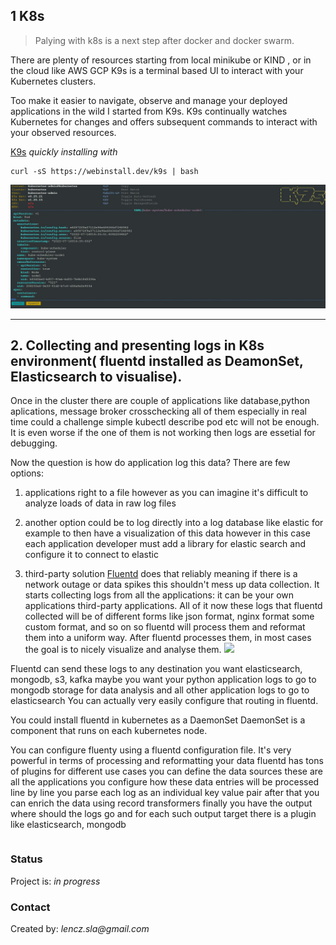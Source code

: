 ## 1 K8s
> <p>Palying  with k8s is a next step after docker and docker swarm.<br>
There are plenty of resources starting from local minikube or KIND  , or in the cloud like AWS GCP
K9s is a terminal based UI to interact with your Kubernetes clusters.

Too make it easier to navigate, observe and manage your deployed applications in the wild I started from K9s.
K9s continually watches Kubernetes for changes and offers subsequent commands to interact with your observed resources.

[K9s](https://github.com/derailed/k9s)
 _quickly installing  with_ 

 ```
 curl -sS https://webinstall.dev/k9s | bash
 ```

![](k9s.JPG)

 ---

 
 





## 2.  Collecting and presenting logs in K8s environment( fluentd  installed as DeamonSet, Elasticsearch to visualise).

Once in the cluster there are couple of applications like database,python aplications,  message broker crosschecking all of them especially in real time could a challenge simple kubectl describe pod etc will not be enough. It is even worse if the one of them is not working then logs are essetial for debugging.


Now the question is how do application log this data?
There are few options:

1. applications right to a file
however as you can imagine it's difficult to analyze
loads of data in raw log files

2. another option could be to log directly
into a log database like elastic for example
to then have a visualization of this
data however in this case
each application developer must add a
library for elastic search and configure it to connect to elastic 

3. third-party solution [Fluentd](https://github.com/fluent/fluentd) does that reliably meaning
if there is a network outage or data spikes this shouldn't mess up data collection.
It starts collecting logs from all the applications: it can be your own applications
third-party applications. All of it now these logs that fluentd collected will be of different forms  like json format, nginx format some custom format, and so on so fluentd will process them and reformat them into a uniform way. After fluentd processes them, in most cases the goal is to nicely visualize  and analyse them.
![](https://camo.githubusercontent.com/9386aa8e7cb67334bf3239e648abb3c034a521ba8cc48a34911645da5fd903d4/68747470733a2f2f7777772e666c75656e74642e6f72672f696d616765732f666c75656e74642d6172636869746563747572652e706e67)


Fluentd can send these logs to any destination you want elasticsearch, mongodb, s3, kafka
maybe  you want your python application logs to go to mongodb storage for data analysis and all other application logs to go to elasticsearch
You can actually very easily configure that routing in fluentd.

You could  install fluentd in kubernetes as a DaemonSet
DaemonSet is a component that runs on each kubernetes node. 

You can configure fluenty using a fluentd configuration file. It's very powerful in terms of processing and reformatting your data
fluentd has tons of plugins for different use cases
 you can define the data
sources these are all the applications
 you configure how
these data entries will be processed
line by line  you parse each log as an individual
key value pair
after that you can enrich the data using
record transformers
finally you have
the output where should the logs go
and for each such output target
there is a plugin like elasticsearch, mongodb

```

```

 
### Status
Project is: _in progress_ 





### Contact
Created by: _lencz.sla@gmail.com_

